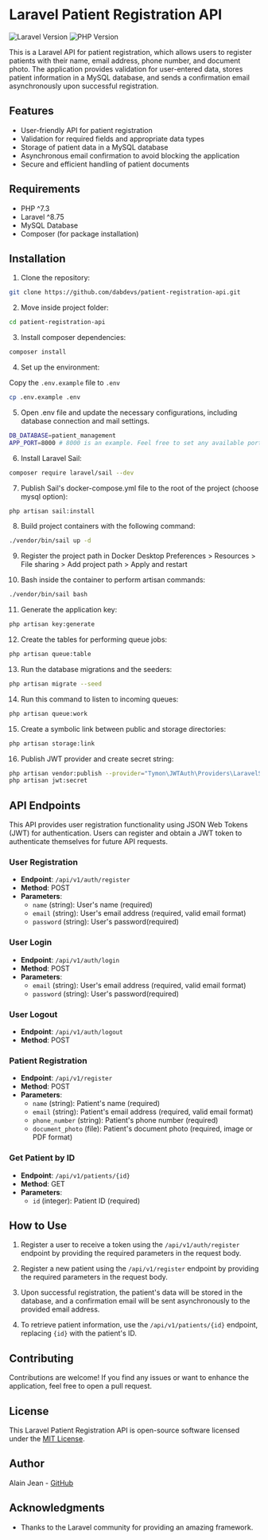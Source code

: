 # Laravel Patient Registration API

![Laravel Version](https://img.shields.io/badge/Laravel-8.x-red)
![PHP Version](https://img.shields.io/badge/PHP-^7.4-blue)

This is a Laravel API for patient registration, which allows users to register patients with their name, email address, phone number, and document photo. The application provides validation for user-entered data, stores patient information in a MySQL database, and sends a confirmation email asynchronously upon successful registration.

## Features

-   User-friendly API for patient registration
-   Validation for required fields and appropriate data types
-   Storage of patient data in a MySQL database
-   Asynchronous email confirmation to avoid blocking the application
-   Secure and efficient handling of patient documents

## Requirements

-   PHP ^7.3
-   Laravel ^8.75
-   MySQL Database
-   Composer (for package installation)

## Installation

1. Clone the repository:

```bash
git clone https://github.com/dabdevs/patient-registration-api.git
```


2. Move inside project folder:

```bash
cd patient-registration-api
```


3. Install composer dependencies:

```bash
composer install
```


4. Set up the environment:

Copy the `.env.example` file to `.env` 

```bash
cp .env.example .env
```

5. Open .env file and update the necessary configurations, including database connection and mail settings.


```bash
DB_DATABASE=patient_management
APP_PORT=8000 # 8000 is an example. Feel free to set any available port on your machine
```


6. Install Laravel Sail:

```bash
composer require laravel/sail --dev
```


7. Publish Sail's docker-compose.yml file to the root of the project (choose mysql option):

```bash
php artisan sail:install
```


8. Build project containers with the following command:

```bash
./vendor/bin/sail up -d
```


9. Register the project path in Docker Desktop
   Preferences > Resources > File sharing > Add project path > Apply and restart


10. Bash inside the container to perform artisan commands:

```bash
./vendor/bin/sail bash
```


11. Generate the application key:

```bash
php artisan key:generate
```


12. Create the tables for performing queue jobs:

```bash
php artisan queue:table
```

13. Run the database migrations and the seeders:

```bash
php artisan migrate --seed
```


14. Run this command to listen to incoming queues:

```bash
php artisan queue:work
```


15. Create a symbolic link between public and storage directories:

```bash
php artisan storage:link
```


16. Publish JWT provider and create secret string:

```bash
php artisan vendor:publish --provider="Tymon\JWTAuth\Providers\LaravelServiceProvider"
php artisan jwt:secret
```


## API Endpoints
This API provides user registration functionality using JSON Web Tokens (JWT) for authentication. Users can register and obtain a JWT token to authenticate themselves for future API requests.

### User Registration

-   **Endpoint**: `/api/v1/auth/register`
-   **Method**: POST
-   **Parameters**:
    -   `name` (string): User's name (required)
    -   `email` (string): User's email address (required, valid email format)
    -   `password` (string): User's password(required)

### User Login

-   **Endpoint**: `/api/v1/auth/login`
-   **Method**: POST
-   **Parameters**:
    -   `email` (string): User's email address (required, valid email format)
    -   `password` (string): User's password(required)

### User Logout

-   **Endpoint**: `/api/v1/auth/logout`
-   **Method**: POST

### Patient Registration

-   **Endpoint**: `/api/v1/register`
-   **Method**: POST
-   **Parameters**:
    -   `name` (string): Patient's name (required)
    -   `email` (string): Patient's email address (required, valid email format)
    -   `phone_number` (string): Patient's phone number (required)
    -   `document_photo` (file): Patient's document photo (required, image or PDF format)

### Get Patient by ID

-   **Endpoint**: `/api/v1/patients/{id}`
-   **Method**: GET
-   **Parameters**:
    -   `id` (integer): Patient ID (required)

## How to Use

1. Register a user to receive a token using the `/api/v1/auth/register` endpoint by providing the required parameters in the request body. 

2. Register a new patient using the `/api/v1/register` endpoint by providing the required parameters in the request body.

3. Upon successful registration, the patient's data will be stored in the database, and a confirmation email will be sent asynchronously to the provided email address.

4. To retrieve patient information, use the `/api/v1/patients/{id}` endpoint, replacing `{id}` with the patient's ID.

## Contributing

Contributions are welcome! If you find any issues or want to enhance the application, feel free to open a pull request.

## License

This Laravel Patient Registration API is open-source software licensed under the [MIT License](LICENSE).

## Author

Alain Jean - [GitHub](https://github.com/dabdevs)

## Acknowledgments

-   Thanks to the Laravel community for providing an amazing framework.
